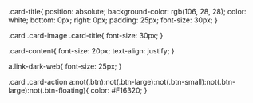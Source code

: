 .card-title{
    position: absolute;
    background-color: rgb(106, 28, 28);
    color: white;
    bottom: 0px;
    right: 0px;
    padding: 25px;
    font-size: 30px;
  }
  
  .card .card-image .card-title{
    font-size: 30px;
  }
  
  .card-content{
    font-size: 20px;
    text-align: justify;
  }
  
  a.link-dark-web{
    font-size: 25px;
  }
  
  .card .card-action a:not(.btn):not(.btn-large):not(.btn-small):not(.btn-large):not(.btn-floating){
        color: #F16320;
  }
